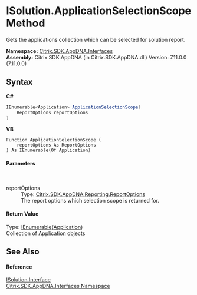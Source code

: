 # ISolution.ApplicationSelectionScope Method 
 

Gets the applications collection which can be selected for solution report.

**Namespace:**&nbsp;<a href="76802ff4-4a01-87c3-4564-af4f926b7b66">Citrix.SDK.AppDNA.Interfaces</a><br />**Assembly:**&nbsp;Citrix.SDK.AppDNA (in Citrix.SDK.AppDNA.dll) Version: 7.11.0.0 (7.11.0.0)

## Syntax

**C#**
```csharp
IEnumerable<Application> ApplicationSelectionScope(
	ReportOptions reportOptions
)
```

**VB**
```vbnet
Function ApplicationSelectionScope ( 
	reportOptions As ReportOptions
) As IEnumerable(Of Application)
```


#### Parameters
&nbsp;<dl><dt>reportOptions</dt><dd>Type: <a href="82524f79-8658-d7a8-74fa-851734eb48fa">Citrix.SDK.AppDNA.Reporting.ReportOptions</a><br />The report options which selection scope is returned for.</dd></dl>

#### Return Value
Type: <a href="http://msdn2.microsoft.com/en-us/library/9eekhta0" target="_blank">IEnumerable</a>(<a href="1779bfff-4b29-0f26-8a09-10acdd530bbc">Application</a>)<br />Collection of <a href="1779bfff-4b29-0f26-8a09-10acdd530bbc">Application</a> objects

## See Also


#### Reference
<a href="542a63db-c984-0d48-7ab7-056c266ebdc1">ISolution Interface</a><br /><a href="76802ff4-4a01-87c3-4564-af4f926b7b66">Citrix.SDK.AppDNA.Interfaces Namespace</a><br />